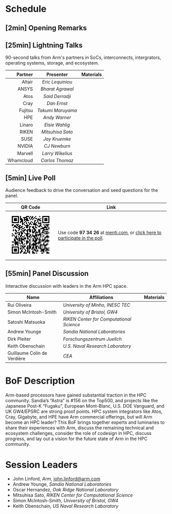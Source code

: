 # Schedule

## [2min] Opening Remarks

## [25min] Lightning Talks

90-second talks from Arm's partners in SoCs, interconnects, intergrators, operating systems, storage, and ecosystem.

  Partner | Presenter | Materials
  ------: | :-------: | ---------
  Altair | _Eric Lequiniou_
  ANSYS | _Bharat Agrawal_
  Atos | _Said Derradji_
  Cray | _Dan Ernst_
  Fujitsu | _Takumi Maruyama_
  HPE | _Andy Warner_
  Linaro | _Elsie Wahlig_
  RIKEN | _Mitsuhisa Sato_
  SUSE | _Jay Kruemke_
  NVIDIA | _CJ Newburn_
  Marvell | _Larry Wikelius_
  Whamcloud | _Carlos Thomaz_

## [5min] Live Poll

Audience feedback to drive the conversation and seed questions for the panel.

   QR Code | Link
   ------- | ----
   <img src="QR.png" alt="QR Code" width="200"/> | Use code **97 34 26** at [menti.com](http://www.menti.com), or [click here to participate in the poll](https://www.menti.com/ee43i2m7pr).

  
## [55min] Panel Discussion

Interactive discussion with leaders in the Arm HPC space.

  Name | Affiliations | Materials
  ---- | ------------ | ---------
  Rui Oliveira | _University of Minho, INESC TEC_ | 
  Simon McIntosh-Smith | _University of Bristol, GW4_ | 
  Satoshi Matsuoka | _RIKEN Center for Computational Science_ | 
  Andrew Younge | _Sandia National Laboratories_ | 
  Dirk Pleiter | _Forschungszentrum Juelich_ | 
  Keith Obenschain | _U.S. Naval Research Laboratory_ | 
  Guillaume Colin de Verdière | _CEA_ | 

# BoF Description

Arm-based processors have gained substantial traction in the HPC community. Sandia’s “Astra” is #156 on the Top500, and projects like the Japanese Post-K “Fugaku”, European Mont-Blanc, U.S. DOE Vanguard, and UK GW4/EPSRC are strong proof points. HPC system integrators like Atos, Cray, Gigabyte, and HPE have Arm commercial offerings, but will Arm become an HPC leader? This BoF brings together experts and luminaries to share their experiences with Arm, discuss the remaining technical and ecosystem challenges, consider the role of codesign in HPC, discuss progress, and lay out a vision for the future state of Arm in the HPC community.

# Session Leaders

 * John Linford, _Arm_, <john.linford@arm.com>
 * Andrew Younge, _Sandia National Laboratories_
 * Oscar Hernandez, _Oak Ridge National Laboratory_
 * Mitsuhisa Sato, _RIKEN Center for Computational Science_
 * Simon McIntosh-Smith, _University of Bristol, GW4_
 * Keith Obenschain, _US Naval Research Laboratory_

